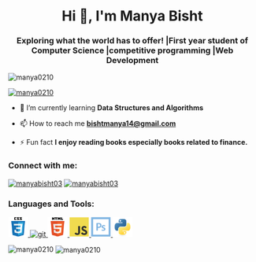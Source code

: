 <h1 align="center">Hi 👋, I'm Manya Bisht</h1>
<h3 align="center">Exploring what the world has to offer! |First year student of Computer Science |competitive programming |Web Development</h3>

<p align="left"> <img src="https://komarev.com/ghpvc/?username=manya0210&label=Profile%20views&color=0e75b6&style=flat" alt="manya0210" /> </p>

<p align="left"> <a href="https://github.com/ryo-ma/github-profile-trophy"><img src="https://github-profile-trophy.vercel.app/?username=manya0210" alt="manya0210" /></a> </p>

- 🌱 I’m currently learning **Data Structures and Algorithms**

- 📫 How to reach me **bishtmanya14@gmail.com**

- ⚡ Fun fact **I enjoy reading books especially books related to finance.**

<h3 align="left">Connect with me:</h3>
<p align="left">
<a href="https://twitter.com/manyabisht03" target="blank"><img align="center" src="https://raw.githubusercontent.com/rahuldkjain/github-profile-readme-generator/master/src/images/icons/Social/twitter.svg" alt="manyabisht03" height="30" width="40" /></a>
<a href="https://linkedin.com/in/manyabisht03" target="blank"><img align="center" src="https://raw.githubusercontent.com/rahuldkjain/github-profile-readme-generator/master/src/images/icons/Social/linked-in-alt.svg" alt="manyabisht03" height="30" width="40" /></a>
</p>

<h3 align="left">Languages and Tools:</h3>
<p align="left"> <a href="https://www.w3schools.com/css/" target="_blank" rel="noreferrer"> <img src="https://raw.githubusercontent.com/devicons/devicon/master/icons/css3/css3-original-wordmark.svg" alt="css3" width="40" height="40"/> </a> <a href="https://git-scm.com/" target="_blank" rel="noreferrer"> <img src="https://www.vectorlogo.zone/logos/git-scm/git-scm-icon.svg" alt="git" width="40" height="40"/> </a> <a href="https://www.w3.org/html/" target="_blank" rel="noreferrer"> <img src="https://raw.githubusercontent.com/devicons/devicon/master/icons/html5/html5-original-wordmark.svg" alt="html5" width="40" height="40"/> </a> <a href="https://developer.mozilla.org/en-US/docs/Web/JavaScript" target="_blank" rel="noreferrer"> <img src="https://raw.githubusercontent.com/devicons/devicon/master/icons/javascript/javascript-original.svg" alt="javascript" width="40" height="40"/> </a> <a href="https://www.photoshop.com/en" target="_blank" rel="noreferrer"> <img src="https://raw.githubusercontent.com/devicons/devicon/master/icons/photoshop/photoshop-line.svg" alt="photoshop" width="40" height="40"/> </a> <a href="https://www.python.org" target="_blank" rel="noreferrer"> <img src="https://raw.githubusercontent.com/devicons/devicon/master/icons/python/python-original.svg" alt="python" width="40" height="40"/> </a> </p>

<p><img align="left" src="https://github-readme-stats.vercel.app/api/top-langs?username=manya0210&show_icons=true&locale=en&layout=compact" alt="manya0210" /></p>

<p>&nbsp;<img align="center" src="https://github-readme-stats.vercel.app/api?username=manya0210&show_icons=true&locale=en" alt="manya0210" /></p>



